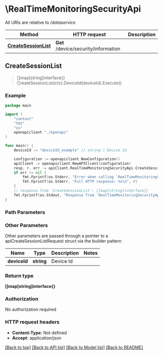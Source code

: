 # \RealTimeMonitoringSecurityApi

All URIs are relative to */dataservice*

Method | HTTP request | Description
------------- | ------------- | -------------
[**CreateSessionList**](RealTimeMonitoringSecurityApi.md#CreateSessionList) | **Get** /device/security/information | 



## CreateSessionList

> []map[string]interface{} CreateSessionList(ctx).DeviceId(deviceId).Execute()





### Example

```go
package main

import (
    "context"
    "fmt"
    "os"
    openapiclient "./openapi"
)

func main() {
    deviceId := "deviceId_example" // string | Device Id

    configuration := openapiclient.NewConfiguration()
    apiClient := openapiclient.NewAPIClient(configuration)
    resp, r, err := apiClient.RealTimeMonitoringSecurityApi.CreateSessionList(context.Background()).DeviceId(deviceId).Execute()
    if err != nil {
        fmt.Fprintf(os.Stderr, "Error when calling `RealTimeMonitoringSecurityApi.CreateSessionList``: %v\n", err)
        fmt.Fprintf(os.Stderr, "Full HTTP response: %v\n", r)
    }
    // response from `CreateSessionList`: []map[string]interface{}
    fmt.Fprintf(os.Stdout, "Response from `RealTimeMonitoringSecurityApi.CreateSessionList`: %v\n", resp)
}
```

### Path Parameters



### Other Parameters

Other parameters are passed through a pointer to a apiCreateSessionListRequest struct via the builder pattern


Name | Type | Description  | Notes
------------- | ------------- | ------------- | -------------
 **deviceId** | **string** | Device Id | 

### Return type

**[]map[string]interface{}**

### Authorization

No authorization required

### HTTP request headers

- **Content-Type**: Not defined
- **Accept**: application/json

[[Back to top]](#) [[Back to API list]](../README.md#documentation-for-api-endpoints)
[[Back to Model list]](../README.md#documentation-for-models)
[[Back to README]](../README.md)

